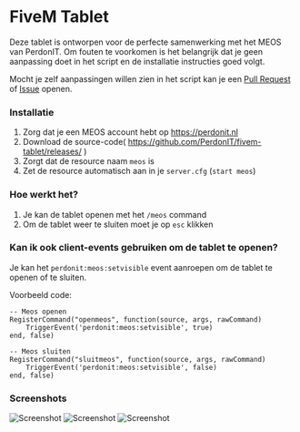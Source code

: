 # FiveM Tablet
Deze tablet is ontworpen voor de perfecte samenwerking met het MEOS van PerdonIT.
Om fouten te voorkomen is het belangrijk dat je geen aanpassing doet in het script en de installatie instructies goed volgt.

Mocht je zelf aanpassingen willen zien in het script kan je een [Pull Request](https://github.com/PerdonIT/fivem-tablet/pulls) of [Issue](https://github.com/PerdonIT/fivem-tablet/issues) openen.

### Installatie
1. Zorg dat je een MEOS account hebt op https://perdonit.nl
2. Download de source-code( https://github.com/PerdonIT/fivem-tablet/releases/ )
3. Zorgt dat de resource naam `meos` is
4. Zet de resource automatisch aan in je `server.cfg` (`start meos`)

### Hoe werkt het?
1. Je kan de tablet openen met het `/meos` command
2. Om de tablet weer te sluiten moet je op `esc` klikken 

### Kan ik ook client-events gebruiken om de tablet te openen?
Je kan het `perdonit:meos:setvisible` event aanroepen om de tablet te openen of te sluiten. 

Voorbeeld code:
```
-- Meos openen
RegisterCommand("openmeos", function(source, args, rawCommand)
    TriggerEvent('perdonit:meos:setvisible', true)
end, false)

-- Meos sluiten
RegisterCommand("sluitmeos", function(source, args, rawCommand)
    TriggerEvent('perdonit:meos:setvisible', false)
end, false)
```

### Screenshots
![Screenshot](https://cdn.discordapp.com/attachments/825106108926263349/825118307404349450/unknown.png)
![Screenshot](https://cdn.discordapp.com/attachments/825106108926263349/825118707931938826/unknown.png)
![Screenshot](https://cdn.discordapp.com/attachments/825106108926263349/825118802361450526/unknown.png)
